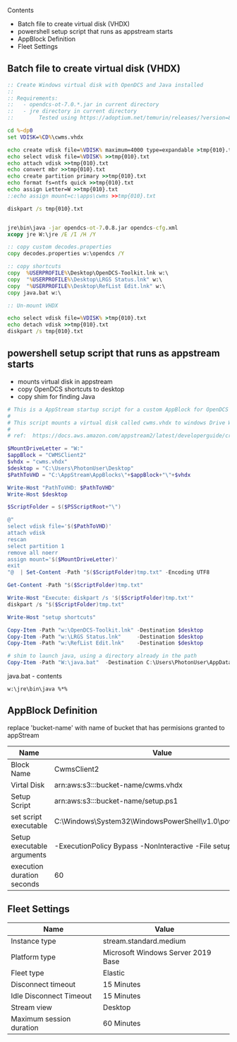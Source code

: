 Contents
 - Batch file to create virtual disk (VHDX)
 - powershell setup script that runs as appstream starts
 - AppBlock Definition
 - Fleet Settings


## Batch file to create virtual disk (VHDX) 


```bat
:: Create Windows virtual disk with OpenDCS and Java installed
::
:: Requirements:
::   - opendcs-ot-7.0.*.jar in current directory
::   - jre directory in current directory 
::        Tested using https://adoptium.net/temurin/releases/?version=8&arch=x64&package=jre&os=windows

cd %~dp0
set VDISK=%CD%\cwms.vhdx

echo create vdisk file=%VDISK% maximum=4000 type=expandable >tmp{010}.txt
echo select vdisk file=%VDISK% >>tmp{010}.txt
echo attach vdisk >>tmp{010}.txt
echo convert mbr >>tmp{010}.txt
echo create partition primary >>tmp{010}.txt
echo format fs=ntfs quick >>tmp{010}.txt
echo assign Letter=W >>tmp{010}.txt
::echo assign mount=c:\apps\cwms >>tmp{010}.txt

diskpart /s tmp{010}.txt


jre\bin\java -jar opendcs-ot-7.0.8.jar opendcs-cfg.xml
xcopy jre W:\jre /E /I /H /Y

:: copy custom decodes.properties
copy decodes.properties w:\opendcs /Y

:: copy shortcuts
copy  %USERPROFILE%\Desktop\OpenDCS-Toolkit.lnk w:\
copy  "%USERPROFILE%\Desktop\LRGS Status.lnk" w:\
copy  "%USERPROFILE%\Desktop\RefList Edit.lnk" w:\
copy java.bat w:\

:: Un-mount VHDX

echo select vdisk file=%VDISK% >tmp{010}.txt
echo detach vdisk >>tmp{010}.txt
diskpart /s tmp{010}.txt

```

## powershell setup script that runs as appstream starts

  -  mounts virtual disk in appstream
  -  copy OpenDCS shortcuts to desktop
  -  copy shim for finding Java

```ps1
# This is a AppStream startup script for a custom AppBlock for OpenDCS 
# 
# This script mounts a virtual disk called cwms.vhdx to windows Drive W:
# 
# ref:  https://docs.aws.amazon.com/appstream2/latest/developerguide/create-setup-script.html

$MountDriveLetter = "W:"
$appBlock = "CWMSClient2"
$vhdx = "cwms.vhdx"
$desktop = "C:\Users\PhotonUser\Desktop"
$PathToVHD = "C:\AppStream\AppBlocks\"+$appBlock+"\"+$vhdx

Write-Host "PathToVHD: $PathToVHD"
Write-Host $desktop

$ScriptFolder = $($PSScriptRoot+"\")

@"
select vdisk file='$($PathToVHD)'
attach vdisk
rescan
select partition 1
remove all noerr
assign mount='$($MountDriveLetter)'
exit
"@  | Set-Content -Path "$($ScriptFolder)tmp.txt" -Encoding UTF8

Get-Content -Path "$($ScriptFolder)tmp.txt"

Write-Host "Execute: diskpart /s '$($ScriptFolder)tmp.txt'"
diskpart /s "$($ScriptFolder)tmp.txt"

Write-Host "setup shortcuts"

Copy-Item -Path "w:\OpenDCS-Toolkit.lnk" -Destination $desktop
Copy-Item -Path "w:\LRGS Status.lnk"     -Destination $desktop
Copy-Item -Path "w:\RefList Edit.lnk"    -Destination $desktop

# shim to launch java, using a directory already in the path 
Copy-Item -Path "W:\java.bat"  -Destination C:\Users\PhotonUser\AppData\Local\Microsoft\WindowsApps
```

java.bat - contents
```
w:\jre\bin\java %*%
```


## AppBlock Definition
replace 'bucket-name' with name of bucket that has permisions granted to appStream


|Name | Value |
|---|---|
|Block Name | CwmsClient2 |
|Virtal Disk | arn:aws:s3:::bucket-name/cwms.vhdx |
|Setup Script |arn:aws:s3:::bucket-name/setup.ps1|
|set script executable| C:\Windows\System32\WindowsPowerShell\v1.0\powershell.exe|
|Setup executable arguments|-ExecutionPolicy Bypass -NonInteractive -File setup.ps1|
|execution duration seconds|60|


## Fleet Settings
|Name | Value |
|---|---|
|Instance type|stream.standard.medium|
|Platform type|Microsoft Windows Server 2019 Base|
|Fleet type|Elastic|
|Disconnect timeout|15 Minutes|
|Idle Disconnect Timeout|15 Minutes|
|Stream view|Desktop|
|Maximum session duration|60 Minutes|

